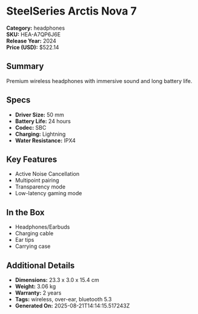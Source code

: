 # SteelSeries Arctis Nova 7
**Category:** headphones  
**SKU:** HEA-A7QP6J6E  
**Release Year:** 2024  
**Price (USD):** $522.14

## Summary
Premium wireless headphones with immersive sound and long battery life.

## Specs
- **Driver Size:** 50 mm
- **Battery Life:** 24 hours
- **Codec:** SBC
- **Charging:** Lightning
- **Water Resistance:** IPX4

## Key Features
- Active Noise Cancellation
- Multipoint pairing
- Transparency mode
- Low-latency gaming mode

## In the Box
- Headphones/Earbuds
- Charging cable
- Ear tips
- Carrying case

## Additional Details
- **Dimensions:** 23.3 x 3.0 x 15.4 cm
- **Weight:** 3.06 kg
- **Warranty:** 2 years
- **Tags:** wireless, over-ear, bluetooth 5.3
- **Generated On:** 2025-08-21T14:14:15.517243Z